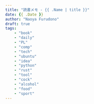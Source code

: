 ```yaml
---
title: "読書メモ - {{ .Name | title }}"
date: {{ .Date }}
author: "Naoya Furudono"
draft: true
tags:
    - "book"
    - "daily"
    - "PL"
    - "comp"
    - "tech"
    - "ubuntu"
    - "idea"
    - "python"
    - "rust"
    - "tool"
    - "cock"
    - "alcohol"
    - "food"
    - "sport"
---
```

